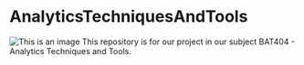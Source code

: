 # AnalyticsTechniquesAndTools
![This is an image](/assets/images/COVID.jpg)
This repository is for our project in our subject BAT404 - Analytics Techniques and Tools.
